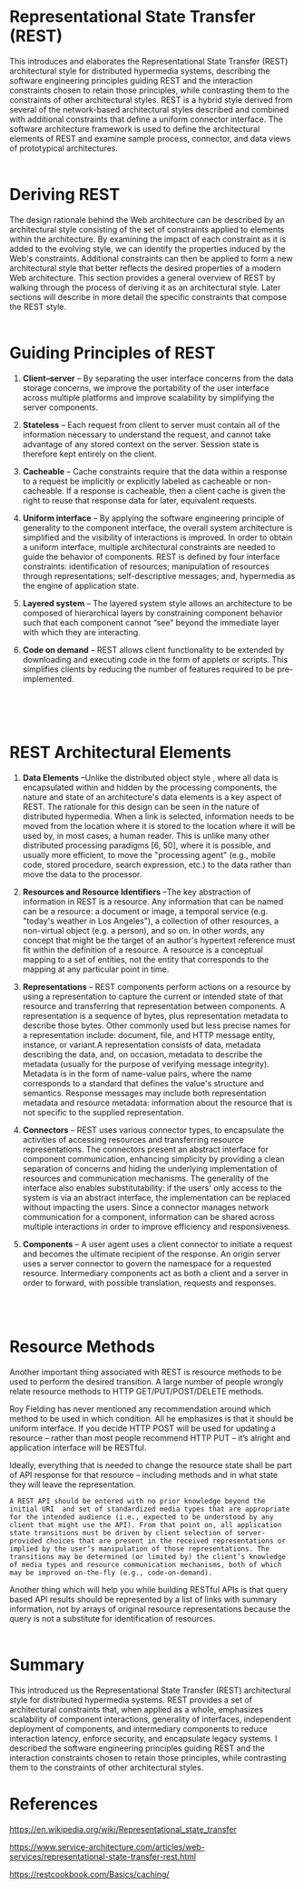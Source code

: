 # Representational State Transfer (REST)
This introduces and elaborates the Representational State Transfer (REST) architectural style for distributed hypermedia systems, describing the software engineering principles guiding REST and the interaction constraints chosen to retain those principles, while contrasting them to the constraints of other architectural styles. REST is a hybrid style derived from several of the network-based architectural styles described and combined with additional constraints that define a uniform connector interface. The software architecture framework  is used to define the architectural elements of REST and examine sample process, connector, and data views of prototypical architectures.
<br>
<br>


# Deriving REST

The design rationale behind the Web architecture can be described by an architectural style consisting of the set of constraints applied to elements within the architecture. By examining the impact of each constraint as it is added to the evolving style, we can identify the properties induced by the Web's constraints. Additional constraints can then be applied to form a new architectural style that better reflects the desired properties of a modern Web architecture. This section provides a general overview of REST by walking through the process of deriving it as an architectural style. Later sections will describe in more detail the specific constraints that compose the REST style.
<br>
<br>

# Guiding Principles of REST

1. **Client–server** – By separating the user interface concerns from the data storage concerns, we improve the portability of the user interface across multiple platforms and improve scalability by simplifying the server components.

2. **Stateless** – Each request from client to server must contain all of the information necessary to understand the request, and cannot take advantage of any stored context on the server. Session state is therefore kept entirely on the client.

3. **Cacheable** – Cache constraints require that the data within a response to a request be implicitly or explicitly labeled as cacheable or non-cacheable. If a response is cacheable, then a client cache is given the right to reuse that response data for later, equivalent requests.

4. **Uniform interface** – By applying the software engineering principle of generality to the component interface, the overall system architecture is simplified and the visibility of interactions is improved. In order to obtain a uniform interface, multiple architectural constraints are needed to guide the behavior of components. REST is defined by four interface constraints: identification of resources; manipulation of resources through representations; self-descriptive messages; and, hypermedia as the engine of application state.

5. **Layered system** – The layered system style allows an architecture to be composed of hierarchical layers by constraining component behavior such that each component cannot “see” beyond the immediate layer with which they are interacting.

6. **Code on demand**  – REST allows client functionality to be extended by downloading and executing code in the form of applets or scripts. This simplifies clients by reducing the number of features required to be pre-implemented.
<br>
<br>
<br>

# REST Architectural Elements

1. **Data Elements** –Unlike the distributed object style , where all data is encapsulated within and hidden by the processing components, the nature and state of an architecture's data elements is a key aspect of REST. The rationale for this design can be seen in the nature of distributed hypermedia. When a link is selected, information needs to be moved from the location where it is stored to the location where it will be used by, in most cases, a human reader. This is unlike many other distributed processing paradigms [6, 50], where it is possible, and usually more efficient, to move the "processing agent" (e.g., mobile code, stored procedure, search expression, etc.) to the data rather than move the data to the processor.

2. **Resources and Resource Identifiers** –The key abstraction of information in REST is a resource. Any information that can be named can be a resource: a document or image, a temporal service (e.g. "today's weather in Los Angeles"), a collection of other resources, a non-virtual object (e.g. a person), and so on. In other words, any concept that might be the target of an author's hypertext reference must fit within the definition of a resource. A resource is a conceptual mapping to a set of entities, not the entity that corresponds to the mapping at any particular point in time.

3. **Representations** –  REST components perform actions on a resource by using a representation to capture the current or intended state of that resource and transferring that representation between components. A representation is a sequence of bytes, plus representation metadata to describe those bytes. Other commonly used but less precise names for a representation include: document, file, and HTTP message entity, instance, or variant.A representation consists of data, metadata describing the data, and, on occasion, metadata to describe the metadata (usually for the purpose of verifying message integrity). Metadata is in the form of name-value pairs, where the name corresponds to a standard that defines the value's structure and semantics. Response messages may include both representation metadata and resource metadata: information about the resource that is not specific to the supplied representation.

4. **Connectors**  – REST uses various connector types, to encapsulate the activities of accessing resources and transferring resource representations. The connectors present an abstract interface for component communication, enhancing simplicity by providing a clean separation of concerns and hiding the underlying implementation of resources and communication mechanisms. The generality of the interface also enables substitutability: if the users' only access to the system is via an abstract interface, the implementation can be replaced without impacting the users. Since a connector manages network communication for a component, information can be shared across multiple interactions in order to improve efficiency and responsiveness.

5. **Components** –  A user agent uses a client connector to initiate a request and becomes the ultimate recipient of the response. An origin server uses a server connector to govern the namespace for a requested resource. 
Intermediary components act as both a client and a server in order to forward, with possible translation, requests and responses. 

<br>
<br>

# Resource Methods

Another important thing associated with REST is resource methods to be used to perform the desired transition. A large number of people wrongly relate resource methods to HTTP GET/PUT/POST/DELETE methods.

Roy Fielding has never mentioned any recommendation around which method to be used in which condition. All he emphasizes is that it should be uniform interface. If you decide HTTP POST will be used for updating a resource – rather than most people recommend HTTP PUT – it’s alright and application interface will be RESTful.

Ideally, everything that is needed to change the resource state shall be part of API response for that resource – including methods and in what state they will leave the representation.

    A REST API should be entered with no prior knowledge beyond the initial URI  and set of standardized media types that are appropriate for the intended audience (i.e., expected to be understood by any client that might use the API). From that point on, all application state transitions must be driven by client selection of server-provided choices that are present in the received representations or implied by the user’s manipulation of those representations. The transitions may be determined (or limited by) the client’s knowledge of media types and resource communication mechanisms, both of which may be improved on-the-fly (e.g., code-on-demand).

Another thing which will help you while building RESTful APIs is that query based API results should be represented by a list of links with summary information, not by arrays of original resource representations because the query is not a substitute for identification of resources.
<br>
<br>

# Summary

This introduced us the Representational State Transfer (REST) architectural style for distributed hypermedia systems. REST provides a set of architectural constraints that, when applied as a whole, emphasizes scalability of component interactions, generality of interfaces, independent deployment of components, and intermediary components to reduce interaction latency, enforce security, and encapsulate legacy systems. I described the software engineering principles guiding REST and the interaction constraints chosen to retain those principles, while contrasting them to the constraints of other architectural styles.

# References

https://en.wikipedia.org/wiki/Representational_state_transfer

https://www.service-architecture.com/articles/web-services/representational-state-transfer-rest.html

https://restcookbook.com/Basics/caching/
